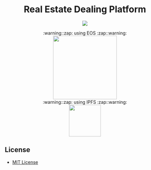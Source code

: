 <h1 align="center">Real Estate Dealing Platform</h1>
<p align="center">
	<a href="https://github.com/DdukTwiSun/server/blob/master/LICENSE"><img src="https://img.shields.io/github/license/mashape/apistatus.svg"></a>	
</p>

<div align="middle">:warning::zap: using EOS :zap::warning: </div>
<div align="middle"><img src="https://github.com/soma-boomable/integrated-repo/blob/master/eos.jpg" style="width="200" height="200"/></div>
<div align="middle">:warning::zap: using IPFS :zap::warning: </div>
<div align="middle"><img src="https://github.com/soma-boomable/integrated-repo/blob/master/IPFS.png?raw=true" style="width:100px;" /></div>

## License

* [MIT License](LICENSE)
